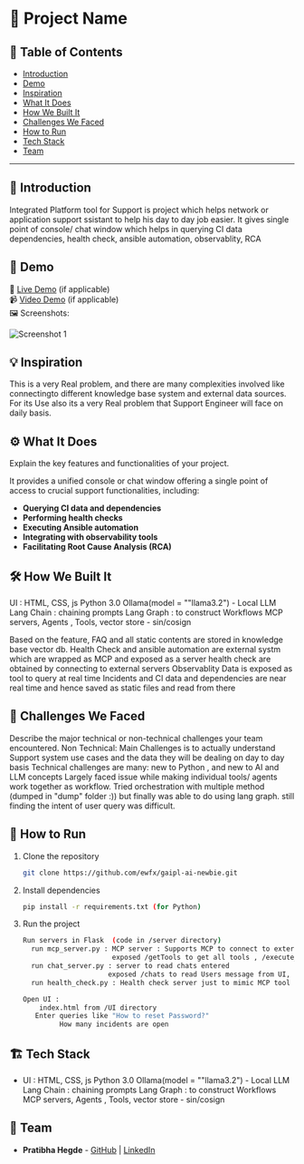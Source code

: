 # 🚀 Project Name

## 📌 Table of Contents
- [Introduction](#introduction)
- [Demo](#demo)
- [Inspiration](#inspiration)
- [What It Does](#what-it-does)
- [How We Built It](#how-we-built-it)
- [Challenges We Faced](#challenges-we-faced)
- [How to Run](#how-to-run)
- [Tech Stack](#tech-stack)
- [Team](#team)

---

## 🎯 Introduction
Integrated Platform tool for Support is project which helps network or application support ssistant to help his day to day job easier.
It gives single point of console/ chat window which helps in querying CI data dependencies, health check, ansible automation, observablity, RCA


## 🎥 Demo
🔗 [Live Demo](#) (if applicable)  
📹 [Video Demo](#) (if applicable)  
🖼️ Screenshots:

![Screenshot 1](link-to-image)

## 💡 Inspiration
This is a very Real problem, and there are many complexities involved like connectingto different knowledge base system 
and external data sources.
For its Use also its a very Real problem that Support Engineer will face on daily basis. 


## ⚙️ What It Does
Explain the key features and functionalities of your project.

It provides a unified console or chat window offering a single point of access to crucial support functionalities, including:

* **Querying CI data and dependencies**
* **Performing health checks**
* **Executing Ansible automation**
* **Integrating with observability tools**
* **Facilitating Root Cause Analysis (RCA)**

## 🛠️ How We Built It

  UI : HTML, CSS, js
  Python 3.0
      Ollama(model = ""llama3.2") - Local LLM 
      Lang Chain : chaining prompts
      Lang Graph : to construct Workflows
      MCP servers, Agents , Tools, vector store - sin/cosign 
  
  Based on the feature, 
  FAQ and all static contents are stored in knowledge base vector db.
      Health Check and ansible automation are external systm which are wrapped as MCP  and exposed as a server
      health check are obtained by connecting to external servers
      Observablity Data is exposed as tool to query at real time
      Incidents and CI data and dependencies are near real time and hence saved as static files and read from there
      
   
      

## 🚧 Challenges We Faced
Describe the major technical or non-technical challenges your team encountered.
   Non Technical: Main Challenges is to actually understand Support system use cases and the data they will be dealing on day to day basis
   Technical challenges are many: 
       new to Python , and new to AI  and LLM concepts
       Largely faced issue while making individual tools/ agents work together as workflow.
       Tried orchestration with multiple method (dumped in "dump" folder :)) but finally was able to do using lang graph.
       still finding the intent of user query was difficult.
   

## 🏃 How to Run
1. Clone the repository  
   ```sh
   git clone https://github.com/ewfx/gaipl-ai-newbie.git
   ```
2. Install dependencies  
   ```sh
   pip install -r requirements.txt (for Python)
   ```
3. Run the project  
   ```sh
   Run servers in Flask  (code in /server directory)
     run mcp_server.py : MCP server : Supports MCP to connect to external sources like health check information, execute ansible scripts
                         exposed /getTools to get all tools , /execute_action to execute action in request
     run chat_server.py : server to read chats entered 
                        exposed /chats to read Users message from UI, 
     run health_check.py : Health check server just to mimic MCP tool can connect to external seervers
   
   Open UI : 
       index.html from /UI directory
      Enter queries like "How to reset Password?"
            How many incidents are open
   ```

## 🏗️ Tech Stack
- UI : HTML, CSS, js
  Python 3.0
  Ollama(model = ""llama3.2") - Local LLM
  Lang Chain : chaining prompts
  Lang Graph : to construct Workflows
  MCP servers, Agents , Tools, vector store - sin/cosign

## 👥 Team
- **Pratibha Hegde** - [GitHub](#) | [LinkedIn](#)

